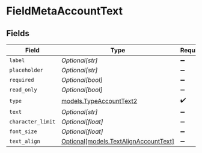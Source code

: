 # FieldMetaAccountText


## Fields

| Field                                                                      | Type                                                                       | Required                                                                   | Description                                                                |
| -------------------------------------------------------------------------- | -------------------------------------------------------------------------- | -------------------------------------------------------------------------- | -------------------------------------------------------------------------- |
| `label`                                                                    | *Optional[str]*                                                            | :heavy_minus_sign:                                                         | N/A                                                                        |
| `placeholder`                                                              | *Optional[str]*                                                            | :heavy_minus_sign:                                                         | N/A                                                                        |
| `required`                                                                 | *Optional[bool]*                                                           | :heavy_minus_sign:                                                         | N/A                                                                        |
| `read_only`                                                                | *Optional[bool]*                                                           | :heavy_minus_sign:                                                         | N/A                                                                        |
| `type`                                                                     | [models.TypeAccountText2](../models/typeaccounttext2.md)                   | :heavy_check_mark:                                                         | N/A                                                                        |
| `text`                                                                     | *Optional[str]*                                                            | :heavy_minus_sign:                                                         | N/A                                                                        |
| `character_limit`                                                          | *Optional[float]*                                                          | :heavy_minus_sign:                                                         | N/A                                                                        |
| `font_size`                                                                | *Optional[float]*                                                          | :heavy_minus_sign:                                                         | N/A                                                                        |
| `text_align`                                                               | [Optional[models.TextAlignAccountText]](../models/textalignaccounttext.md) | :heavy_minus_sign:                                                         | N/A                                                                        |
